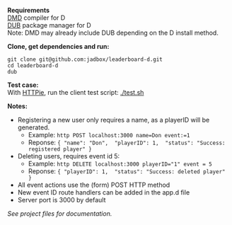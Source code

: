**Requirements**  
[DMD](http://dlang.org/download.html) compiler for D  
[DUB](http://code.dlang.org/download) package manager for D  
Note: DMD may already include DUB depending on the D install method.  
  
**Clone, get dependencies and run:**  
```
git clone git@github.com:jadbox/leaderboard-d.git 
cd leaderboard-d  
dub  
```
  
**Test case:**  
With [HTTPie](https://github.com/jakubroztocil/httpie), run the client test script: [./test.sh](https://github.com/jadbox/leaderboard-d/blob/master/test.sh)
  
**Notes:**  
* Registering a new user only requires a name, as a playerID will be generated.
  * Example: ```http POST localhost:3000 name=Don event:=1```  
  * Reponse: ```{
    "name": "Don", 
    "playerID": 1, 
    "status": "Success: registered player"
    }```
* Deleting users, requires event id 5:
  * Example: ```http DELETE localhost:3000 playerID="1" event = 5``` 
  * Reponse: ```{
    "playerID": 1, 
    "status": "Success: deleted player"
}```
* All event actions use the (form) POST HTTP method
* New event ID route handlers can be added in the app.d file
* Server port is 3000 by default
  
_See project files for documentation._
